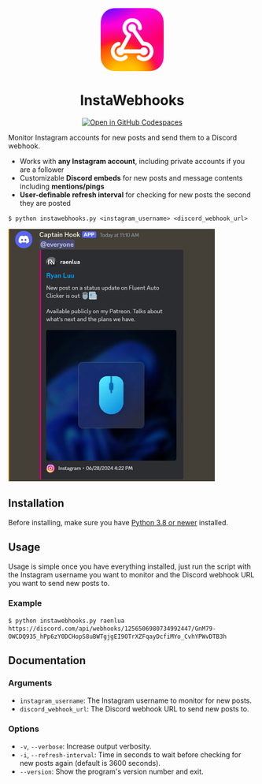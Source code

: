 <div align="center">
	<img alt="InstaWebhooks" src="assets/Logo.svg" width="128px" />
	<h1>InstaWebhooks</h1>
</div>

<div align="center">

[![Open in GitHub Codespaces](https://github.com/codespaces/badge.svg)](https://codespaces.new/RyanLua/InstaWebhooks?quickstart=1)

</div>

Monitor Instagram accounts for new posts and send them to a Discord webhook.

* Works with **any Instagram account**, including private accounts if you are a follower
* Customizable **Discord embeds** for new posts and message contents including **mentions/pings**
* **User-definable refresh interval** for checking for new posts the second they are posted

```console
$ python instawebhooks.py <instagram_username> <discord_webhook_url>
```

<img alt="Example of a new post notification" src="assets/ScreenshotEmbedExample.png" height="512px" />

## Installation

Before installing, make sure you have [Python 3.8 or newer](https://www.python.org/downloads/) installed.

## Usage

Usage is simple once you have everything installed, just run the script with the Instagram username you want to monitor and the Discord webhook URL you want to send new posts to.

### Example
```console
$ python instawebhooks.py raenlua https://discord.com/api/webhooks/1256506980734992447/GnM79-OWCDQ935_hPp6zY0DCHopS8uBWTgjgEI9OTrXZFqayDcfiMYo_CvhYPWvDTB3h
```

## Documentation

### Arguments
* `instagram_username`: The Instagram username to monitor for new posts.
* `discord_webhook_url`: The Discord webhook URL to send new posts to.

### Options
* `-v`, `--verbose`: Increase output verbosity.
* `-i`, `--refresh-interval`: Time in seconds to wait before checking for new posts again (default is 3600 seconds).
* `--version`: Show the program's version number and exit.
